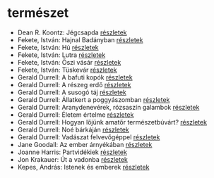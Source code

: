 # természet

- Dean R. Koontz: Jégcsapda [részletek](../_details/Dean%20R.%20Koontz.md#id_1083)
- Fekete, István: Hajnal Badányban [részletek](../_details/Fekete%2C%20Istv%C3%A1n.md#id_729)
- Fekete, István: Hú [részletek](../_details/Fekete%2C%20Istv%C3%A1n.md#id_730)
- Fekete, István: Lutra [részletek](../_details/Fekete%2C%20Istv%C3%A1n.md#id_735)
- Fekete, István: Őszi vásár [részletek](../_details/Fekete%2C%20Istv%C3%A1n.md#id_736)
- Fekete, István: Tüskevár [részletek](../_details/Fekete%2C%20Istv%C3%A1n.md#id_121)
- Gerald Durrell: A bafuti kopók [részletek](../_details/Gerald%20Durrell.md#id_862)
- Gerald Durrell: A részeg erdő [részletek](../_details/Gerald%20Durrell.md#id_878)
- Gerald Durrell: A susogó táj [részletek](../_details/Gerald%20Durrell.md#id_871)
- Gerald Durrell: Állatkert a poggyászomban [részletek](../_details/Gerald%20Durrell.md#id_49)
- Gerald Durrell: Aranydenevérek, rózsaszín galambok [részletek](../_details/Gerald%20Durrell.md#id_875)
- Gerald Durrell: Életem értelme [részletek](../_details/Gerald%20Durrell.md#id_873)
- Gerald Durrell: Hogyan lőjünk amatőr természetbúvárt? [részletek](../_details/Gerald%20Durrell.md#id_869)
- Gerald Durrell: Noé bárkáján [részletek](../_details/Gerald%20Durrell.md#id_870)
- Gerald Durrell: Vadászat felvevőgéppel [részletek](../_details/Gerald%20Durrell.md#id_863)
- Jane Goodall: Az ember árnyékában [részletek](../_details/Jane%20Goodall.md#id_402)
- Joanne Harris: Partvidékiek [részletek](../_details/Joanne%20Harris.md#id_1128)
- Jon Krakauer: Út a vadonba [részletek](../_details/Jon%20Krakauer.md#id_797)
- Kepes, András: Istenek és emberek [részletek](../_details/Kepes%2C%20Andr%C3%A1s.md#id_1232)